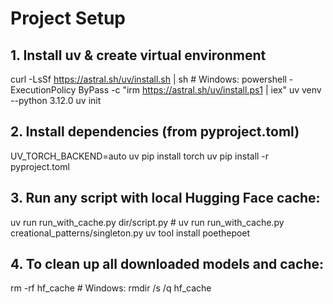 # Project Setup

## 1. Install uv & create virtual environment
curl -LsSf https://astral.sh/uv/install.sh | sh   # Windows: powershell -ExecutionPolicy ByPass -c "irm https://astral.sh/uv/install.ps1 | iex"
uv venv --python 3.12.0
uv init

## 2. Install dependencies (from pyproject.toml)
UV_TORCH_BACKEND=auto uv pip install torch
uv pip install -r pyproject.toml

## 3. Run any script with local Hugging Face cache:
uv run run_with_cache.py dir/script.py   # uv run run_with_cache.py creational_patterns/singleton.py 
uv tool install poethepoet

## 4. To clean up all downloaded models and cache:
rm -rf hf_cache  # Windows: rmdir /s /q hf_cache

